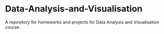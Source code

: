 # Data-Analysis-and-Visualisation
A repository for homeworks and projects for Data Analysis and Visualisation course.
